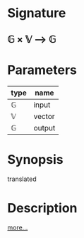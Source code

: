 # Signature
## 𝔾 × 𝕍 ⟶ 𝔾

# Parameters

| type | name |
|------|------|
|𝔾|input|
|𝕍|vector|
|𝔾|output|

# Synopsis
translated

# Description

[more...](https://en.wikipedia.org/wiki/Translation_(geometry))